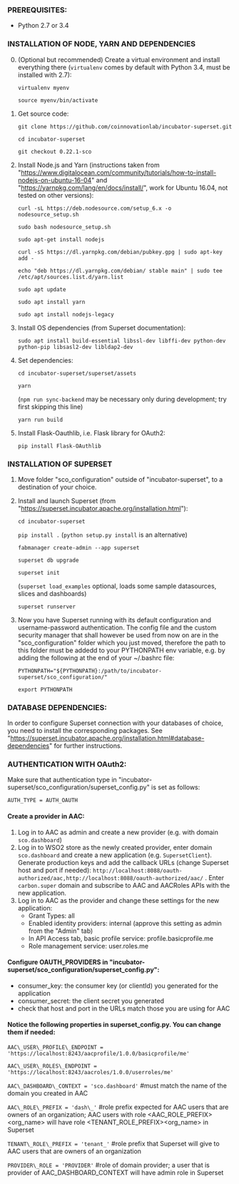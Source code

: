 ### PREREQUISITES:
- Python 2.7 or 3.4

### INSTALLATION OF NODE, YARN AND DEPENDENCIES
0. (Optional but recommended) Create a virtual environment and install everything there (`virtualenv` comes by default with Python 3.4, must be installed with 2.7):

   `virtualenv myenv`

   `source myenv/bin/activate`

1. Get source code:

   `git clone https://github.com/coinnovationlab/incubator-superset.git`

   `cd incubator-superset`

   `git checkout 0.22.1-sco`

2. Install Node.js and Yarn (instructions taken from "https://www.digitalocean.com/community/tutorials/how-to-install-nodejs-on-ubuntu-16-04" and "https://yarnpkg.com/lang/en/docs/install/", work for Ubuntu 16.04, not tested on other versions):

   `curl -sL https://deb.nodesource.com/setup_6.x -o nodesource_setup.sh`

   `sudo bash nodesource_setup.sh`

   `sudo apt-get install nodejs`

   `curl -sS https://dl.yarnpkg.com/debian/pubkey.gpg | sudo apt-key add -`

   `echo "deb https://dl.yarnpkg.com/debian/ stable main" | sudo tee /etc/apt/sources.list.d/yarn.list`

   `sudo apt update`

   `sudo apt install yarn`

   `sudo apt install nodejs-legacy`

3. Install OS dependencies (from Superset documentation):

   `sudo apt install build-essential libssl-dev libffi-dev python-dev python-pip libsasl2-dev libldap2-dev`

4. Set dependencies:

   `cd incubator-superset/superset/assets`
   
   `yarn`

   (`npm run sync-backend` may be necessary only during development; try first skipping this line)

   `yarn run build`

5. Install Flask-Oauthlib, i.e. Flask library for OAuth2:

   `pip install Flask-OAuthlib`

### INSTALLATION OF SUPERSET

1. Move folder "sco_configuration" outside of "incubator-superset", to a destination of your choice.

2. Install and launch Superset (from "https://superset.incubator.apache.org/installation.html"):

   `cd incubator-superset`

   `pip install .` (`python setup.py install` is an alternative)

   `fabmanager create-admin --app superset`

   `superset db upgrade`

   `superset init`

   (`superset load_examples` optional, loads some sample datasources, slices and dashboards)

   `superset runserver`

3. Now you have Superset running with its default configuration and username-password authentication. The config file and the custom security manager that shall however be used from now on are in the "sco_configuration" folder which you just moved, therefore the path to this folder must be addedd to your PYTHONPATH env variable, e.g. by adding the following at the end of your ~/.bashrc file:

   `PYTHONPATH="${PYTHONPATH}:/path/to/incubator-superset/sco_configuration/"`

   `export PYTHONPATH`

### DATABASE DEPENDENCIES:
In order to configure Superset connection with your databases of choice, you need to install the corresponding packages. See "https://superset.incubator.apache.org/installation.html#database-dependencies" for further instructions.

### AUTHENTICATION WITH OAuth2:
Make sure that authentication type in "incubator-superset/sco\_configuration/superset\_config.py" is set as follows:

`AUTH_TYPE = AUTH_OAUTH`

#### Create a provider in AAC:
1. Log in to AAC as admin and create a new provider (e.g. with domain `sco.dashboard`)
2. Log in to WSO2 store as the newly created provider, enter domain `sco.dashboard` and create a new application (e.g. `SupersetClient`). Generate production keys and add the callback URLs (change Superset host and port if needed): `http://localhost:8088/oauth-authorized/aac,http://localhost:8088/oauth-authorized/aac/` . Enter `carbon.super` domain and subscribe to AAC and AACRoles APIs with the new application.
3. Log in to AAC as the provider and change these settings for the new application:
   - Grant Types: all
   - Enabled identity providers: internal (approve this setting as admin from the "Admin" tab)
   - In API Access tab, basic profile service: profile.basicprofile.me
   - Role management service: user.roles.me

#### Configure OAUTH_PROVIDERS in "incubator-superset/sco\_configuration/superset\_config.py":
   - consumer_key: the consumer key (or clientId) you generated for the application
   - consumer_secret: the client secret you generated
   - check that host and port in the URLs match those you are using for AAC

#### Notice the following properties in superset_config.py. You can change them if needed:

`AAC\_USER\_PROFILE\_ENDPOINT = 'https://localhost:8243/aacprofile/1.0.0/basicprofile/me'`

`AAC\_USER\_ROLES\_ENDPOINT = 'https://localhost:8243/aacroles/1.0.0/userroles/me'`

`AAC\_DASHBOARD\_CONTEXT = 'sco.dashboard'`       #must match the name of the domain you created in AAC

`AAC\_ROLE\_PREFIX = 'dash\_'`                    #role prefix expected for AAC users that are owners of an organization; AAC users with role <AAC_ROLE_PREFIX><org_name> will have role <TENANT_ROLE_PREFIX><org_name> in Superset

`TENANT\_ROLE\_PREFIX = 'tenant_'`                #role prefix that Superset will give to AAC users that are owners of an organization

`PROVIDER\_ROLE = 'PROVIDER'`                     #role of domain provider; a user that is provider of AAC\_DASHBOARD\_CONTEXT will have admin role in Superset

